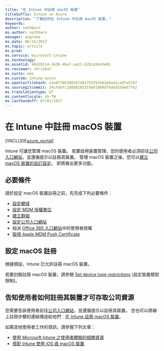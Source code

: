 ```yaml
---
title: "在 Intune 中註冊 macOS 裝置"
titleSuffix: Intune on Azure
description: "了解如何在 Intune 中註冊 macOS 裝置。"
keywords: 
author: nathbarn
ms.author: nathbarn
manager: angrobe
ms.date: 06/14/2017
ms.topic: article
ms.prod: 
ms.service: microsoft-intune
ms.technology: 
ms.assetid: 46429114-2e26-4ba7-aa21-b2b1a5643e01
ms.reviewer: chrisbal
ms.suite: ems
ms.custom: intune-azure
ms.openlocfilehash: e1e87705380167a01753f9fe82e6a42ca8fa5787
ms.sourcegitcommit: 34cfebfc1d8b81032f4d41869d74dda559e677e2
ms.translationtype: HT
ms.contentlocale: zh-TW
ms.lasthandoff: 07/01/2017
---
```

# <a name="enroll-macos-devices-in-intune"></a>在 Intune 中註冊 macOS 裝置

[!INCLUDE[azure_portal](./includes/azure_portal.md)]

Intune 可讓您管理 macOS 裝置。 若要啟用裝置管理，您的使用者必須前往[公司入口網站](http://portal.manage.microsoft.com)，並遵循提示以註冊其裝置。 管理 macOS 裝置之後，您可以[建立 macOS 裝置的自訂設定](custom-settings-macos.md)。 即將推出更多功能。

## <a name="prerequisites"></a>必要條件

請於設定 macOS 裝置註冊之前，先完成下列必要條件︰

- [設定網域](custom-domain-name-configure.md)
- [設定 MDM 授權單位](mdm-authority-set.md)
- [建立群組](https://docs.microsoft.com/intune-classic/get-started/start-with-a-paid-subscription-to-microsoft-intune-step-5)
- [設定公司入口網站](company-portal-app.md)
- 指派 [Office 365 入口網站](http://go.microsoft.com/fwlink/p/?LinkId=698854)中的使用者授權
- [取得 Apple MDM Push Certificate](apple-mdm-push-certificate-get.md)

## <a name="set-up-macos-enrollment"></a>設定 macOS 註冊

根據預設，Intune 已允許註冊 macOS 裝置。

若要封鎖註冊 macOS 裝置，請參閱 [Set device type restrictions](enrollment-restrictions-set.md) (設定裝置類型限制)。

## <a name="tell-your-users-how-to-enroll-their-devices-to-access-company-resources"></a>告知使用者如何註冊其裝置才可存取公司資源

您需要告訴使用者前往[公司入口網站](http://portal.manage.microsoft.com)，並遵循提示以註冊其裝置。 您也可以將線上註冊步驟的連結傳送給他們︰[在 Intune 註冊 macOS 裝置](https://docs.microsoft.com/intune-user-help/enroll-your-device-in-intune-macos)。

如需其他使用者工作的資訊，請參閱下列文章：

- [使用 Microsoft Intune 之使用者體驗的相關資源](end-user-educate.md)
- [搭配 Intune 使用 iOS 或 macOS 裝置](https://docs.microsoft.com/intune-user-help/using-your-ios-or-mac-os-x-device-with-intune)
